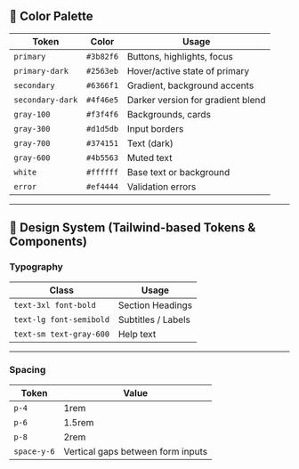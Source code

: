 ## 🎨 Color Palette

| Token           | Color       | Usage                              |
|------------------|-------------|------------------------------------|
| `primary`        | `#3b82f6`   | Buttons, highlights, focus         |
| `primary-dark`   | `#2563eb`   | Hover/active state of primary      |
| `secondary`      | `#6366f1`   | Gradient, background accents       |
| `secondary-dark` | `#4f46e5`   | Darker version for gradient blend  |
| `gray-100`       | `#f3f4f6`   | Backgrounds, cards                 |
| `gray-300`       | `#d1d5db`   | Input borders                      |
| `gray-700`       | `#374151`   | Text (dark)                        |
| `gray-600`       | `#4b5563`   | Muted text                         |
| `white`          | `#ffffff`   | Base text or background            |
| `error`          | `#ef4444`   | Validation errors                  |

---

## 🧩 Design System (Tailwind-based Tokens & Components)

### Typography

| Class                  | Usage               |
|------------------------|---------------------|
| `text-3xl font-bold`   | Section Headings    |
| `text-lg font-semibold`| Subtitles / Labels  |
| `text-sm text-gray-600`| Help text           |

---

### Spacing

| Token        | Value    |
|--------------|----------|
| `p-4`        | 1rem     |
| `p-6`        | 1.5rem   |
| `p-8`        | 2rem     |
| `space-y-6`  | Vertical gaps between form inputs |

